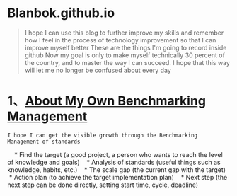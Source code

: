# Blanbok.github.io

> I hope I can use this blog to further improve my skills and remember how I feel in the process of technology improvement so that I can improve myself better
  These are the things I'm going to record inside github
  Now my goal is only to make myself technically 30 percent of the country, and to master the way I can succeed.
  I hope that this way will let me no longer be confused about every day
  
# 1、[About My Own Benchmarking Management](https://github.com/Blanbok/AboutMyOwnBenchmarkingManagement/blob/master/README.md)
    
    I hope I can get the visible growth through the Benchmarking Management of standards
    
    * Find the target (a good project, a person who wants to reach the level of knowledge and goals)
    * Analysis of standards (useful things such as knowledge, habits, etc.)
    * The scale gap (the current gap with the target)
    * Action plan (to achieve the target implementation plan)
    * Next step (the next step can be done directly, setting start time, cycle, deadline)
